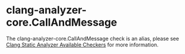 clang-analyzer-core.CallAndMessage
==================================

The clang-analyzer-core.CallAndMessage check is an alias, please see
[Clang Static Analyzer Available
Checkers](https://clang.llvm.org/docs/analyzer/checkers.html#core-callandmessage)
for more information.
